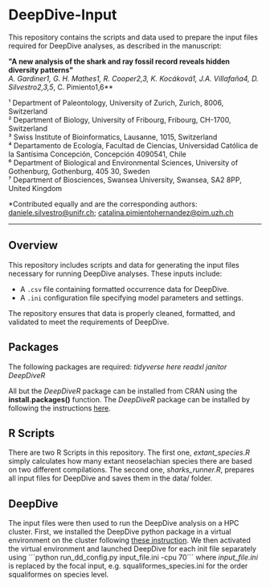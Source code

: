 # DeepDive-Input

This repository contains the scripts and data used to prepare the input files required for DeepDive analyses, as described in the manuscript:

**"A new analysis of the shark and ray fossil record reveals hidden diversity patterns"**  
*A. Gardiner1, G. H. Mathes1, R. Cooper2,3, K. Kocáková1, J.A. Villafaña4, D. Silvestro2,3,5*, C. Pimiento1,6*\*

¹ Department of Paleontology, University of Zurich, Zurich, 8006, Switzerland  
² Department of Biology, University of Fribourg, Fribourg, CH-1700, Switzerland  
³ Swiss Institute of Bioinformatics, Lausanne, 1015, Switzerland  
⁴ Departamento de Ecología, Facultad de Ciencias, Universidad Católica de la Santísima Concepción, Concepción 4090541, Chile  
⁶ Department of Biological and Environmental Sciences, University of Gothenburg, Gothenburg, 405 30, Sweden  
⁷ Department of Biosciences, Swansea University, Swansea, SA2 8PP, United Kingdom  

\*Contributed equally and are the corresponding authors: [daniele.silvestro@unifr.ch](mailto:daniele.silvestro@unifr.ch); [catalina.pimientohernandez@pim.uzh.ch](mailto:catalina.pimientohernandez@pim.uzh.ch)

---

## Overview

This repository includes scripts and data for generating the input files necessary for running DeepDive analyses. These inputs include:

- A `.csv` file containing formatted occurrence data for DeepDive.
- A `.ini` configuration file specifying model parameters and settings.

The repository ensures that data is properly cleaned, formatted, and validated to meet the requirements of DeepDive.


## Packages  
 
The following packages are required: 
*tidyverse*
*here*
*readxl*
*janitor*
*DeepDiveR*

All but the *DeepDiveR* package can be installed from CRAN using the **install.packages()** function. The *DeepDiveR* package can be installed by following the instructions [here](https://github.com/DeepDive-project/DeepDiveR).

## R Scripts

There are two R Scripts in this repository. The first one, *extant_species.R* simply calculates how many extant neoselachian species there are based on two different compilations. The second one, *sharks_runner.R*, prepares all input files for DeepDive and saves them in the data/ folder. 

## DeepDive

The input files were then used to run the DeepDive analysis on a HPC cluster. First, we installed the DeepDive python package in a virtual environment on the cluster following [these instruction](https://github.com/DeepDive-project/deepdive). We then activated the virtual environment and launched DeepDive for each init file separately using
´´´python run_dd_config.py input_file.ini -cpu 70´´´ 
where *input_file.ini* is replaced by the focal input, e.g. squaliformes_species.ini for the order squaliformes on species level. 
